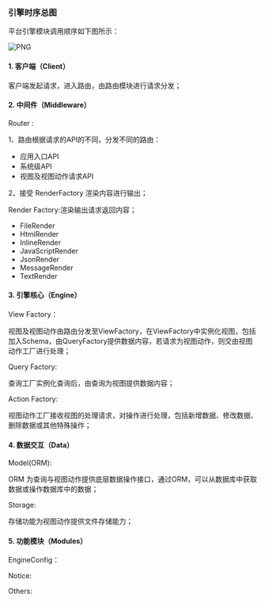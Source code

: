 ### 引擎时序总图

平台引擎模块调用顺序如下图所示：

![PNG](..\..\images\8.png)

#### 1. 客户端（Client）

客户端发起请求，进入路由，由路由模块进行请求分发；

#### 2. 中间件（Middleware）

Router : 

1、路由根据请求的API的不同，分发不同的路由：
 
 - 应用入口API
 - 系统级API
 - 视图及视图动作请求API

 2、接受 RenderFactory 渲染内容进行输出；

Render Factory:渲染输出请求返回内容；

- FileRender
- HtmlRender
- InlineRender
- JavaScriptRender
- JsonRender
- MessageRender
- TextRender

#### 3. 引擎核心（Engine）

View Factory：

视图及视图动作由路由分发至ViewFactory，在ViewFactory中实例化视图，包括加入Schema，由QueryFactory提供数据内容，若请求为视图动作，则交由视图动作工厂进行处理；

Query Factory:

查询工厂实例化查询后，由查询为视图提供数据内容；

Action Factory:

视图动作工厂接收视图的处理请求，对操作进行处理，包括新增数据、修改数据、删除数据或其他特殊操作；

#### 4. 数据交互（Data）

Model(ORM):

ORM 为查询与视图动作提供底层数据操作接口，通过ORM，可以从数据库中获取数据或操作数据库中的数据；

Storage:

存储功能为视图动作提供文件存储能力；

#### 5. 功能模块（Modules）

EngineConfig：

Notice:

Others:


